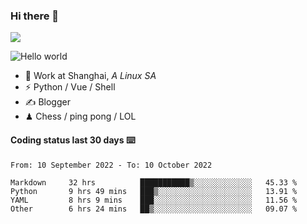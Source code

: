 ### Hi there 👋
![](https://komarev.com/ghpvc/?username=Xuhandsome)


<img src="https://github-readme-stats.vercel.app/api?username=XuHandsome&show_icons=true&theme=merko" alt="Hello world">

<br/>

- 🍻  Work at Shanghai, _A Linux SA_
- ⚡  Python / Vue / Shell
- ✍️  Blogger
- ♟  Chess / ping pong / LOL

#### Coding status last 30 days ⌨️

<!--START_SECTION:waka-->

```text
From: 10 September 2022 - To: 10 October 2022

Markdown     32 hrs          ███████████▒░░░░░░░░░░░░░   45.33 %
Python       9 hrs 49 mins   ███▒░░░░░░░░░░░░░░░░░░░░░   13.91 %
YAML         8 hrs 9 mins    ███░░░░░░░░░░░░░░░░░░░░░░   11.56 %
Other        6 hrs 24 mins   ██▒░░░░░░░░░░░░░░░░░░░░░░   09.07 %
```

<!--END_SECTION:waka-->
